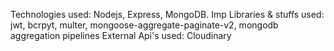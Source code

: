 Technologies used: Nodejs, Express, MongoDB.
Imp Libraries & stuffs used: jwt, bcrpyt, multer, mongoose-aggregate-paginate-v2, mongodb aggregation pipelines
External Api's used: Cloudinary
